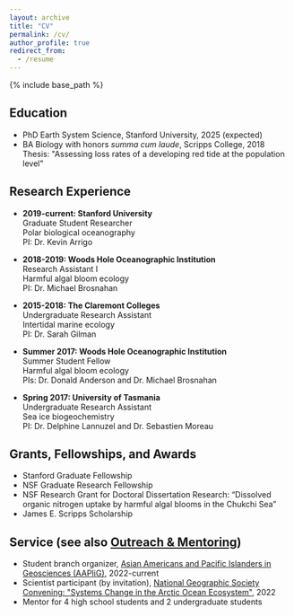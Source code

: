 ```yaml
---
layout: archive
title: "CV"
permalink: /cv/
author_profile: true
redirect_from:
  - /resume
---
```


{% include base_path %}

## Education
* PhD Earth System Science, Stanford University, 2025 (expected)
* BA Biology with honors _summa cum laude_, Scripps College, 2018 \
  Thesis: "Assessing loss rates of a developing red tide at the population level"

## Research Experience
* __2019-current: Stanford University__ \
Graduate Student Researcher \
Polar biological oceanography \
PI: Dr. Kevin Arrigo 

* __2018-2019: Woods Hole Oceanographic Institution__ \
Research Assistant I \
Harmful algal bloom ecology \
PI: Dr. Michael Brosnahan

* __2015-2018: The Claremont Colleges__ \
Undergraduate Research Assistant \
Intertidal marine ecology \
PI: Dr. Sarah Gilman

* __Summer 2017: Woods Hole Oceanographic Institution__ \
Summer Student Fellow \
Harmful algal bloom ecology \
PIs: Dr. Donald Anderson and Dr. Michael Brosnahan

* __Spring 2017: University of Tasmania__ \
Undergraduate Research Assistant \
Sea ice biogeochemistry \
PI: Dr. Delphine Lannuzel and Dr. Sebastien Moreau


## Grants, Fellowships, and Awards
* Stanford Graduate Fellowship
* NSF Graduate Research Fellowship
* NSF Research Grant for Doctoral Dissertation Research: “Dissolved organic nitrogen uptake by harmful algal blooms in the Chukchi Sea”
* James E. Scripps Scholarship


## Service (see also [Outreach & Mentoring](https://slim8288.github.io/mentoring))
* Student branch organizer, [Asian Americans and Pacific Islanders in Geosciences (AAPIiG)](https://www.aapigeosci.org), 2022-current
* Scientist participant (by invitation), [National Geographic Society Convening: "Systems Change in the Arctic Ocean Ecosystem"](https://www.nationalgeographic.com/environment/topic/perpetual-planet), 2022
* Mentor for 4 high school students and 2 undergraduate students
